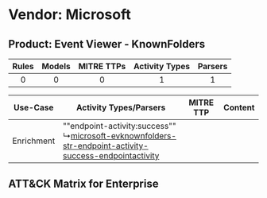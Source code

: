 Vendor: Microsoft
=================
Product: Event Viewer - KnownFolders
------------------------------------
| Rules | Models | MITRE TTPs | Activity Types | Parsers |
|:-----:|:------:|:----------:|:--------------:|:-------:|
|   0   |   0    |     0      |       1        |    1    |

|  Use-Case  | Activity Types/Parsers    | MITRE TTP | Content    |
|:----------:| ---- | --------- | ---- |
| Enrichment |  ""endpoint-activity:success""<br> ↳[microsoft-evknownfolders-str-endpoint-activity-success-endpointactivity](Ps/pC_microsoftevknownfoldersstrendpointactivitysuccessendpointactivity.md)<br> |    | [](RM/r_m_microsoft_event_viewer_-_knownfolders_Enrichment.md) |

ATT&CK Matrix for Enterprise
----------------------------
